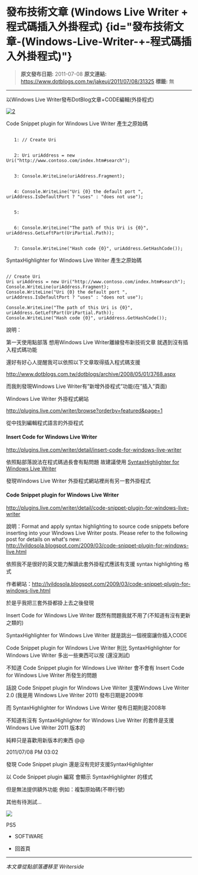 # 發布技術文章 (Windows Live Writer &#x2B; 程式碼插入外掛程式) {id="發布技術文章-(Windows-Live-Writer-&#x2B;-程式碼插入外掛程式)"}

> **原文發布日期:** 2011-07-08
> **原文連結:** https://www.dotblogs.com.tw/jakeuj/2011/07/08/31325
> **標籤:** 無

---

以Windows Live Writer發布DotBlog文章+CODE編輯(外掛程式)

[![2](https://dotblogsfile.blob.core.windows.net/user/jakeuj/1107/080be9e92d5b_C86C/2_thumb.jpg "2")](https://dotblogsfile.blob.core.windows.net/user/jakeuj/1107/080be9e92d5b_C86C/2.jpg)

Code Snippet plugin for Windows Live Writer 產生之原始碼

```

   1: // Create Uri
```

```

   2: Uri uriAddress = new Uri("http://www.contoso.com/index.htm#search");
```

```

   3: Console.WriteLine(uriAddress.Fragment);
```

```

   4: Console.WriteLine("Uri {0} the default port ", uriAddress.IsDefaultPort ? "uses" : "does not use");
```

```

   5:
```

```

   6: Console.WriteLine("The path of this Uri is {0}", uriAddress.GetLeftPart(UriPartial.Path));
```

```

   7: Console.WriteLine("Hash code {0}", uriAddress.GetHashCode());
```

SyntaxHighlighter for Windows Live Writer 產生之原始碼

```

// Create Uri
Uri uriAddress = new Uri("http://www.contoso.com/index.htm#search");
Console.WriteLine(uriAddress.Fragment);
Console.WriteLine("Uri {0} the default port ", uriAddress.IsDefaultPort ? "uses" : "does not use");

Console.WriteLine("The path of this Uri is {0}", uriAddress.GetLeftPart(UriPartial.Path));
Console.WriteLine("Hash code {0}", uriAddress.GetHashCode());
```

說明：

第一天使用點部落 想用Windows Live Writer離線發布新技術文章 就遇到沒有插入程式碼功能

還好有好心人提醒我可以依照以下文章取得插入程式碼支援

<http://www.dotblogs.com.tw/dotblogs/archive/2008/05/01/3768.aspx>

而我則發現Windows Live Writer有”新增外掛程式”功能(在”插入”頁面)

Windows Live Writer 外掛程式網站

<http://plugins.live.com/writer/browse?orderby=featured&page=1>

從中找到編輯程式語言的外掛程式

#### Insert Code for Windows Live Writer

<http://plugins.live.com/writer/detail/insert-code-for-windows-live-writer>

依照點部落說法在程式碼過長會有點問題 故建議使用 [SyntaxHighlighter for Windows Live Writer](http://www.codeplex.com/wlwSyntaxHighlighter/Release/ProjectReleases.aspx?ReleaseId=8769)

發現Windows Live Writer 外掛程式網站裡尚有另一套外掛程式

#### Code Snippet plugin for Windows Live Writer

<http://plugins.live.com/writer/detail/code-snippet-plugin-for-windows-live-writer>

說明：Format and apply syntax highlighting to source code snippets before inserting into your Windows Live Writer posts. Please refer to the following post for details on what's new: <http://lvildosola.blogspot.com/2009/03/code-snippet-plugin-for-windows-live.html>

依照我不是很好的英文能力解讀此套外掛程式應該有支援 syntax highlighting 格式

作者網站：<http://lvildosola.blogspot.com/2009/03/code-snippet-plugin-for-windows-live.html>

於是乎我把三套外掛都掛上去之後發現

Insert Code for Windows Live Writer 既然有問題我就不用了(不知道有沒有更新之類的)

SyntaxHighlighter for Windows Live Writer 就是跳出一個視窗讓你插入CODE

Code Snippet plugin for Windows Live Writer 則比 SyntaxHighlighter for Windows Live Writer 多出一些東西可以按 (還沒測試)

不知道 Code Snippet plugin for Windows Live Writer 會不會有 Insert Code for Windows Live Writer 所發生的問題

話說 Code Snippet plugin for Windows Live Writer 支援Windows Live Writer 2.0 (我是用 Windows Live Writer 2011) 發布日期是2009年

而 SyntaxHighlighter for Windows Live Writer 發布日期則是2008年

不知道有沒有 SyntaxHighlighter for Windows Live Writer 的套件是支援 Windows Live Writer 2011 版本的

純粹只是喜歡用新版本的東西 @@

2011/07/08 PM 03:02

發現 Code Snippet plugin 還是沒有完好支援SyntaxHighlighter

以 Code Snippet plugin 編寫 會顯示 SyntaxHighlighter 的樣式

但是無法提供額外功能 例如：複製原始碼(不帶行號)

其他有待測試…

![](https://card.psnprofiles.com/1/jakeuj.png)

PS5

* SOFTWARE

* 回首頁

---

*本文章從點部落遷移至 Writerside*
